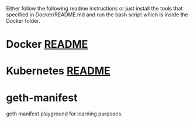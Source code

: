  Either follow the following readme instructions or just install the tools that specified in Docker/README.md and run the bash script which is inside the Docker folder.
 
 
# Docker     [README](https://bag.org.tr/proje/bulutzincir/bulut-zincir/tree/master/Docker)
 
# Kubernetes [README](https://bag.org.tr/proje/bulutzincir/bulut-zincir/tree/master/Kubernetes)

# geth-manifest 

geth manifest playground for learning purposes.